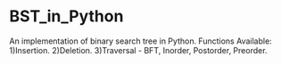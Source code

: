 # BST_in_Python
An implementation of binary search tree in Python.
Functions Available:
1)Insertion.
2)Deletion.
3)Traversal - BFT, Inorder, Postorder, Preorder.
